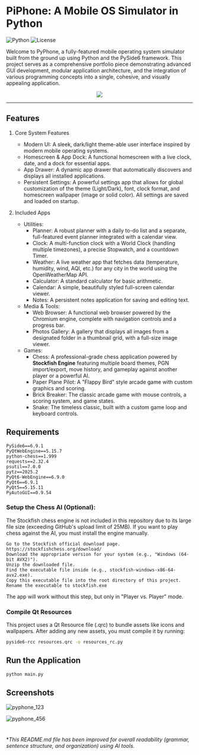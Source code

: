 # PiPhone: A Mobile OS Simulator in Python

![Python](https://img.shields.io/badge/Python-3.10-blue.svg)
![License](https://img.shields.io/badge/License-MIT-green.svg)

Welcome to PyPhone, a fully-featured mobile operating system simulator built from the ground up using Python and the PySide6 framework. This project serves as a comprehensive portfolio piece demonstrating advanced GUI development, modular application architecture, and the integration of various programming concepts into a single, cohesive, and visually appealing application.

<p align="center"><img src="https://github.com/user-attachments/assets/6ef932a5-ee57-4385-a12b-aa291e13cb27"/></p>

---

## Features
1. Core System Features
   - Modern UI: A sleek, dark/light theme-able user interface inspired by modern mobile operating systems.
   - Homescreen & App Dock: A functional homescreen with a live clock, date, and a dock for essential apps.
   - App Drawer: A dynamic app drawer that automatically discovers and displays all installed applications.
   - Persistent Settings: A powerful settings app that allows for global customization of the theme (Light/Dark), font, clock format, and homescreen wallpaper (image or solid color). All settings are saved and loaded on startup.

2. Included Apps
   - Utilities:
       - Planner: A robust planner with a daily to-do list and a separate, full-featured event planner integrated with a calendar view.
       - Clock: A multi-function clock with a World Clock (handling multiple timezones), a precise Stopwatch, and a countdown Timer.
       - Weather: A live weather app that fetches data (temperature, humidity, wind, AQI, etc.) for any city in the world using the OpenWeatherMap API.
       - Calculator: A standard calculator for basic arithmetic.
       - Calendar: A simple, beautifully styled full-screen calendar viewer.
       - Notes: A persistent notes application for saving and editing text.
   - Media & Tools:
       - Web Browser: A functional web browser powered by the Chromium engine, complete with navigation controls and a progress bar.
       - Photos Gallery: A gallery that displays all images from a designated folder in a thumbnail grid, with a full-size image viewer.
   - Games:
       - Chess: A professional-grade chess application powered by **Stockfish Engine** featuring multiple board themes, PGN import/export, move history, and gameplay against another player or a powerful AI.
       - Paper Plane Pilot: A "Flappy Bird" style arcade game with custom graphics and scoring.
       - Brick Breaker: The classic arcade game with mouse controls, a scoring system, and game states.
       - Snake: The timeless classic, built with a custom game loop and keyboard controls.

## Requirements
```
PySide6==6.9.1
PyQtWebEngine==5.15.7
python-chess==1.999
requests==2.32.4
psutil==7.0.0
pytz==2025.2
PyQt6-WebEngine==6.9.0
PyQt6==6.9.1
PyQt5==5.15.11
PyAutoGUI==0.9.54
```

### Setup the Chess AI (Optional): 
The Stockfish chess engine is not included in this repository due to its large file size (exceeding GitHub's upload limit of 25MB). If you want to play chess against the AI, you must install the engine manually.
```
Go to the Stockfish official download page. https://stockfishchess.org/download/
Download the appropriate version for your system (e.g., "Windows (64-bit AVX2)").
Unzip the downloaded file.
Find the executable file inside (e.g., stockfish-windows-x86-64-avx2.exe).
Copy this executable file into the root directory of this project.
Rename the executable to stockfish.exe
```
The app will work without this step, but only in "Player vs. Player" mode.

### Compile Qt Resources
This project uses a Qt Resource file (.qrc) to bundle assets like icons and wallpapers. After adding any new assets, you must compile it by running:
```bash
pyside6-rcc resources.qrc -o resources_rc.py
```

## Run the Application
```bash
python main.py
```

## Screenshots

![pyphone_123](https://github.com/user-attachments/assets/4c1fb4b4-c73d-4e11-a86d-27679d0b7eab)

![pyphone_456](https://github.com/user-attachments/assets/1fa81714-ec87-4d2c-b846-9cb1ad7e05a8)

<h1></h1>

**This README.md file has been improved for overall readability (grammar, sentence structure, and organization) using AI tools.*
